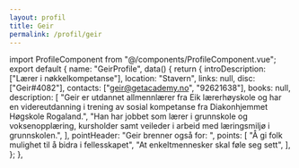 ```yaml
---
layout: profil
title: Geir
permalink: /profil/geir
---
```


import ProfileComponent from "@/components/ProfileComponent.vue";
export default {
  name: "GeirProfile",
  data() {
    return {
      introDescription: ["Lærer i nøkkelkompetanse"],
      location: "Stavern",
      links: null,
      disc: ["Geir#4082"],
      contacts: ["geir@getacademy.no", "92621638"],
      books: null,
      description: [
        "Geir er utdannet allmennlærer fra Eik lærerhøyskole og har en videreutdanning i trening av sosial kompetanse fra Diakonhjemmet Høgskole Rogaland.",
        "Han har jobbet som lærer i grunnskole og voksenopplæring, kursholder samt veileder i arbeid med læringsmiljø i grunnskolen.",
      ],
      pointHeader: "Geir brenner også for: ",
      points: [
        "Å gi folk mulighet til å bidra i fellesskapet",
        "At enkeltmennesker skal føle seg sett",
      ],
    };
  },